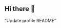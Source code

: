 ## Hi there 👋

<!--
**mofiyin-jpg/mofiyin-jpg** is a ✨ _special_ ✨ repository because its `README.md` (this file) appears on your GitHub profile.

Here are some ideas to get you started:

- 🔭 I'm a Data Analyst that is passionate about numbers. I'm passionate about making numbers easy to understand.
- 🌱 I’m currently learning and contributing to open source communities
- 💬 Ask me about anything Data Analysis Related - Python, SQL and Tableau.
- 📫 How to reach me: [LinkedIn](https://www.linkedin.com/in/mofiyinfoluwasodipo/)
- ⚡ Fun fact: I thought myself everything Data Analysis related and sharpened my skills with certifications. 
-->
“Update profile README”
